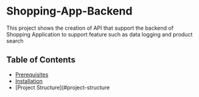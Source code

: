 # Shopping-App-Backend
This project shows the creation of API that support the backend of Shopping Application to support feature such as data logging and product search

## Table of Contents

- [Prerequisites](#prerequisites)
- [Installation](#installation)
- [Project Structure](#project-structure

